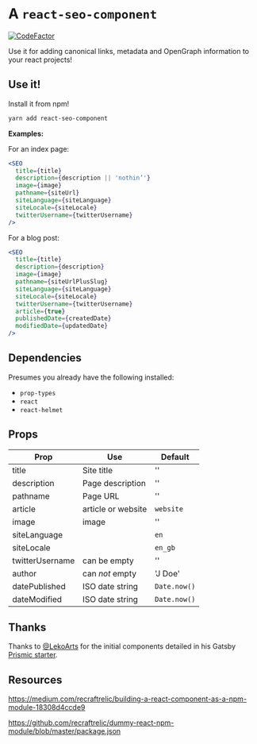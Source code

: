 # A `react-seo-component`

[![CodeFactor](https://www.codefactor.io/repository/github/spences10/react-seo-component/badge)](https://www.codefactor.io/repository/github/spences10/react-seo-component)

Use it for adding canonical links, metadata and OpenGraph information
to your react projects!

## Use it!

Install it from npm!

```bash
yarn add react-seo-component
```

**Examples:**

For an index page:

```jsx
<SEO
  title={title}
  description={description || 'nothin’'}
  image={image}
  pathname={siteUrl}
  siteLanguage={siteLanguage}
  siteLocale={siteLocale}
  twitterUsername={twitterUsername}
/>
```

For a blog post:

```jsx
<SEO
  title={title}
  description={description}
  image={image}
  pathname={siteUrlPlusSlug}
  siteLanguage={siteLanguage}
  siteLocale={siteLocale}
  twitterUsername={twitterUsername}
  article={true}
  publishedDate={createdDate}
  modifiedDate={updatedDate}
/>
```

## Dependencies

Presumes you already have the following installed:

- `prop-types`
- `react`
- `react-helmet`

## Props

| Prop            | Use                | Default      |
| --------------- | ------------------ | ------------ |
| title           | Site title         | ''           |
| description     | Page description   | ''           |
| pathname        | Page URL           | ''           |
| article         | article or website | `website`    |
| image           | image              | ''           |
| siteLanguage    |                    | `en`         |
| siteLocale      |                    | `en_gb`      |
| twitterUsername | can be empty       | ''           |
| author          | can _not_ empty    | 'J Doe'      |
| datePublished   | ISO date string    | `Date.now()` |
| dateModified    | ISO date string    | `Date.now()` |

## Thanks

Thanks to [@LekoArts] for the initial components detailed in his
Gatsby [Prismic starter].

## Resources

https://medium.com/recraftrelic/building-a-react-component-as-a-npm-module-18308d4ccde9

https://github.com/recraftrelic/dummy-react-npm-module/blob/master/package.json

<!-- Links -->

[@lekoarts]: https://github.com/LekoArts
[prismic starter]: https://github.com/LekoArts/gatsby-starter-prismic
